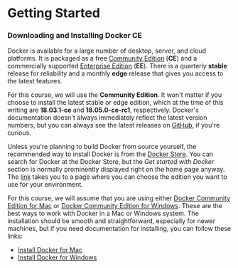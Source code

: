 # Getting Started

### Downloading and Installing Docker CE

Docker is available for a large number of desktop, server, and cloud platforms. It is packaged as a free [Community Edition](https://www.docker.com/community-edition) \(**CE**\) and a commercially supported [Enterprise Edition](https://www.docker.com/enterprise-edition) \(**EE**\). There is a quarterly **stable** release for reliability and a monthly **edge** release that gives you access to the latest features.

For this course, we will use the **Community Edition**. It won't matter if you choose to install the latest stable or edge edition, which at the time of this writing are **18.03.1-ce** and **18.05.0-ce-rc1**, respectively. Docker's documentation doesn't always immediately reflect the latest version numbers, but you can always see the latest releases on [GitHub](https://github.com/docker/docker-ce/releases), if you're curious.

Unless you're planning to build Docker from source yourself, the recommended way to install Docker is from the [Docker Store](https://store.docker.com/). You can search for Docker at the Docker Store, but the _Get started with Docker_ section is normally prominently displayed right on the home page anyway. The [link](https://store.docker.com/search?offering=community&type=edition) takes you to a page where you can choose the edition you want to use for your environment.

For this course, we will assume that you are using either [Docker Community Edition for Mac](https://store.docker.com/editions/community/docker-ce-desktop-mac) or [Docker Community Edition for Windows](https://store.docker.com/editions/community/docker-ce-desktop-windows). These are the best ways to work with Docker in a Mac or Windows system. The installation should be smooth and straightforward, especially for newer machines, but if you need documentation for installing, you can follow these links:

* [Install Docker for Mac](https://docs.docker.com/docker-for-mac/install/)
* [Install Docker for Windows](https://docs.docker.com/docker-for-windows/install/)



